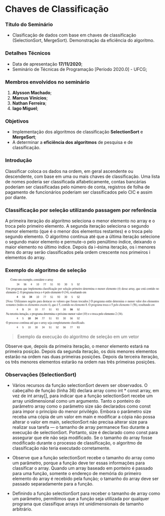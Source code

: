 # Chaves de Classificação

### Título do Seminário
- Clasificação de dados com base em chaves de classificação (SelectionSort, MergeSort). Demonstração da eficiência do algoritmo.

### Detalhes Técnicos
- Data de apresentação **17/11/2020**;
- Seminário de Técnicas de Programação [Período 2020.0] - UFCG;

### Membros envolvidos no seminário

1. **Alysson Machado**;
2. **Marcus Vinícios**;
3. **Nathan Ferreira**;
4. **Iago Miguel**;

### Objetivos

- Implementação dos algoritmos de classificação **SelectionSort** e **MergeSort**;
- A determinar a **eficiência dos algoritmos** de pesquisa e de classificação.

### Introdução

Classificar coloca os dados na ordem, em geral ascendente ou descendente, com base em uma ou mais chaves de classificação. Uma lista de nomes poderia ser classificada alfabeticamente, contas bancárias poderiam ser classificadas pelo número de conta, registros de folha de pagamento de funcionários poderiam ser classificados pelo CIC e assim por diante.  

### Classificação por seleção utilizando passagem por referência

A primeira iteração do algoritmo seleciona o menor elemento no array e o troca pelo primeiro elemento. A segunda iteração seleciona o segundo menor elemento (que é o menor dos elementos restantes) e o troca pelo segundo elemento. O algoritmo continua até que a última iteração selecione o segundo maior elemento e permute-o pelo penúltimo índice, deixando o maior elemento no último índice. Depois da i-ésima iteração, os i menores itens do array serão classificados pela ordem crescente nos primeiros i elementos do array.

### Exemplo do algoritmo de seleção

![exemplo-selectionsort](Imagens/exemplo-selectionsort.PNG)
> Exemplo da execução do algoritmo de seleção em um vetor

Observe que, depois da primeira iteração, o menor elemento estará na primeira posição. Depois da segunda iteração, os dois menores elementos estarão na ordem nas duas primeiras posições. Depois da terceira iteração, os três menores elementos estarão na ordem nas três primeiras posições.

### Observações (SelectionSort)

- Vários recursos da função selectionSort devem ser observados. O cabeçalho de função (linha 36) declara array como int * const array, em vez de int array[], para indicar que a função selectionSort recebe um array unidimensional como um argumento. Tanto o ponteiro do parâmetro array como o parâmetro size são declarados como const para impor o princípio do menor privilégio. Embora o parâmetro size receba uma cópia de um valor em main e modificar a cópia não possa alterar o valor em main, selectionSort não precisa alterar size para realizar sua tarefa — o tamanho de array permanece fixo durante a execução de selectionSort. Portanto, size é declarado como const para assegurar que ele não seja modificado. Se o tamanho do array fosse modificado durante o processo de classificação, o algoritmo de classificação não teria executado corretamente.

- Observe que a função selectionSort recebe o tamanho do array como um parâmetro, porque a função deve ter essas informações para classificar o array. Quando um array baseado em ponteiro é passado para uma função, somente o endereço de memória do primeiro elemento do array é recebido pela função; o tamanho do array deve ser passado separadamente para a função.

- Definindo a função selectionSort para receber o tamanho de array como um parâmetro, permitimos que a função seja utilizada por qualquer programa que classifique arrays int unidimensionais de tamanho arbitrário. 

